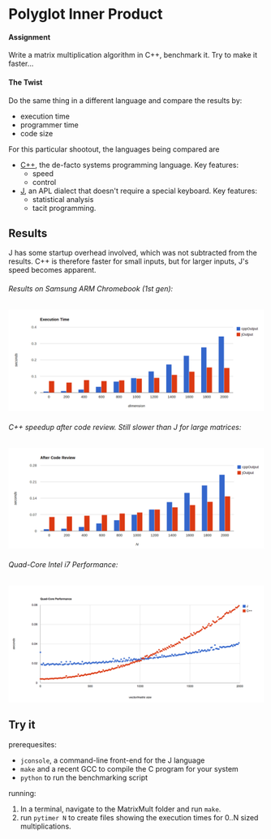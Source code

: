 # Polyglot Inner Product

#### Assignment
Write a matrix multiplication algorithm in C++, benchmark it.
Try to make it faster...

#### The Twist
Do the same thing in a different language and compare the results by:

* execution time
* programmer time
* code size

For this particular shootout, the languages being compared are

* [C++](http://isocpp.org/), the de-facto systems programming language. Key features:
    * speed 
    * control
* [J](http://www.jsoftware.com/), an APL dialect that doesn't require a special keyboard. Key features:
    * statistical analysis
    * tacit programming.

## Results
J has some startup overhead involved, which was not subtracted from the results. C++ is therefore faster
for small inputs, but for larger inputs, J's speed becomes apparent.

###### Results on Samsung ARM Chromebook (1st gen):
<img src="https://raw.githubusercontent.com/hoosierEE/Homework/master/Vectors/MatrixMult/output/chart.png"
  style="width=100%;"/>

###### C++ speedup after code review. Still slower than J for large matrices:
<img src="https://raw.githubusercontent.com/hoosierEE/Homework/master/Vectors/MatrixMult/output/afterReview.png"
  style="width=100%;"/>

###### Quad-Core Intel i7 Performance:
<img src="https://raw.githubusercontent.com/hoosierEE/Homework/master/Vectors/MatrixMult/output/quadChart.png"
  style="width=100%;"/>

## Try it
prerequesites:

* `jconsole`, a command-line front-end for the J language
* `make` and a recent GCC to compile the C program for your system
* `python` to run the benchmarking script

running:

1. In a terminal, navigate to the MatrixMult folder and run `make`.
2. run `pytimer N` to create files showing the execution times for 0..N sized multiplications.
